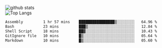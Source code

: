 ![github stats](https://github-readme-stats.vercel.app/api?username=AndreFerreira5&show_icons=true&theme=dark&count_private=true)
<br>
![Top Langs](https://github-readme-stats.vercel.app/api/top-langs/?username=AndreFerreira5&layout=compact&theme=dark)
<br>
<!--START_SECTION:waka-->

```txt
Assembly         1 hr 57 mins    ████████████████▒░░░░░░░░   64.96 %
Bash             23 mins         ███▒░░░░░░░░░░░░░░░░░░░░░   12.84 %
Shell Script     18 mins         ██▓░░░░░░░░░░░░░░░░░░░░░░   10.43 %
GitIgnore file   10 mins         █▒░░░░░░░░░░░░░░░░░░░░░░░   05.64 %
Markdown         10 mins         █▒░░░░░░░░░░░░░░░░░░░░░░░   05.60 %
```

<!--END_SECTION:waka-->
